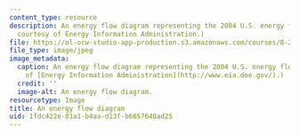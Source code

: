 ```yaml
---
content_type: resource
description: An energy flow diagram representing the 2004 U.S. energy flow. (Image
  courtesy of Energy Information Administration.)
file: https://ol-ocw-studio-app-production.s3.amazonaws.com/courses/8-21-the-physics-of-energy-fall-2009/1fdc422e81a1b4aad13fb6657648ad25_8-21f09.jpg
file_type: image/jpeg
image_metadata:
  caption: An energy flow diagram representing the 2004 U.S. energy flow. (Image courtesy
    of [Energy Information Administration](http://www.eia.doe.gov/).)
  credit: ''
  image-alt: An energy flow diagram.
resourcetype: Image
title: An energy flow diagram
uid: 1fdc422e-81a1-b4aa-d13f-b6657648ad25
---
```

